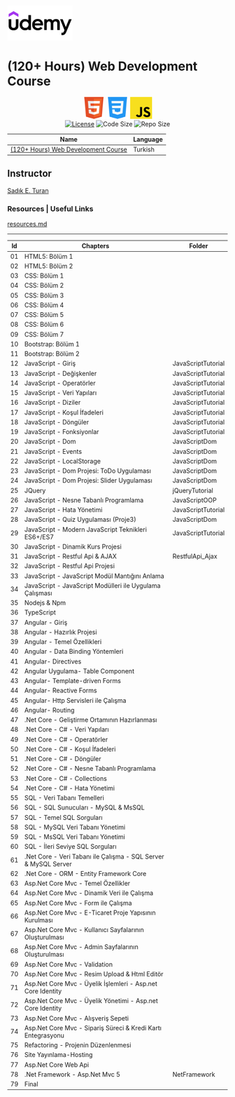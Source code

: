 <a href="https://www.udemy.com/">
<img width="150" alt="Udemy" src="https://raw.githubusercontent.com/iamruveyda/img/main/Logo/udemy2_logo.png" >
</a>



# (120+ Hours) Web Development Course

<div align="center">
    <a> <img height="50" title="HTML5" src="https://raw.githubusercontent.com/iamruveyda/img/a9f89176668abc1bcf4d4aa0e22e8370e66b1753/Languages%20and%20Tools/html5.svg"/></a>
    <a> <img height="50" title="CSS" src="https://raw.githubusercontent.com/iamruveyda/img/a9f89176668abc1bcf4d4aa0e22e8370e66b1753/Languages%20and%20Tools/css.svg"/></a>
    <a> <img height="50" title="JavaScript" src="https://raw.githubusercontent.com/iamruveyda/img/c0afbbf42cbb9e931984701107180cbea3d3c062/Languages%20and%20Tools/javascript.svg"/></a>
</div>

<div align="center">
   <a href="https://github.com/iamruveyda/Udemy-WebDevelopment/blob/main/LICENSE"><img alt="License" src="https://img.shields.io/github/license/iamruveyda/Udemy-WebDevelopment"></a>
   <a><img alt="Code Size" src="https://img.shields.io/github/languages/code-size/iamruveyda/Udemy-WebDevelopment"></a>
   <a><img alt="Repo Size" src="https://img.shields.io/github/repo-size/iamruveyda/Udemy-WebDevelopment"></a>
</div>


| Name                                                                                            | Language |
|-------------------------------------------------------------------------------------------------|----------|
| [(120+ Hours) Web Development Course](https://www.udemy.com/course/komple-web-developer-kursu/) | Turkish  |


## Instructor

 [Sadık E. Turan]()

### Resources | Useful Links

[resources.md](https://github.com/iamruveyda/Udemy-WebDevelopment/blob/main/resources.md)

<hr>

| Id | Chapters                                                        | Folder             |
|----|-----------------------------------------------------------------|--------------------|
| 01 | HTML5: Bölüm 1                                                  |                    |
| 02 | HTML5: Bölüm 2                                                  |                    |
| 03 | CSS: Bölüm 1                                                    |                    |
| 04 | CSS: Bölüm 2                                                    |                    |
| 05 | CSS: Bölüm 3                                                    |                    |
| 06 | CSS: Bölüm 4                                                    |                    |
| 07 | CSS: Bölüm 5                                                    |                    |
| 08 | CSS: Bölüm 6                                                    |                    |
| 09 | CSS: Bölüm 7                                                    |                    |
| 10 | Bootstrap: Bölüm 1                                              |                    |
| 11 | Bootstrap: Bölüm 2                                              |                    |
| 12 | JavaScript - Giriş                                              | JavaScriptTutorial |
| 13 | JavaScript - Değişkenler                                        | JavaScriptTutorial |
| 14 | JavaScript - Operatörler                                        | JavaScriptTutorial |
| 15 | JavaScript - Veri Yapıları                                      | JavaScriptTutorial |
| 16 | JavaScript - Diziler                                            | JavaScriptTutorial |
| 17 | JavaScript - Koşul İfadeleri                                    | JavaScriptTutorial |
| 18 | JavaScript - Döngüler                                           | JavaScriptTutorial |
| 19 | JavaScript - Fonksiyonlar                                       | JavaScriptTutorial |
| 20 | JavaScript - Dom                                                | JavaScriptDom      |
| 21 | JavaScript - Events                                             | JavaScriptDom      |
| 22 | JavaScript - LocalStorage                                       | JavaScriptDom      |
| 23 | JavaScript - Dom Projesi: ToDo Uygulaması                       | JavaScriptDom      |
| 24 | JavaScript - Dom Projesi: Slider Uygulaması                     | JavaScriptDom      |
| 25 | JQuery                                                          | jQueryTutorial     |
| 26 | JavaScript - Nesne Tabanlı Programlama                          | JavaScriptOOP      |
| 27 | JavaScript - Hata Yönetimi                                      | JavaScriptTutorial |
| 28 | JavaScript - Quiz Uygulaması (Proje3)                           | JavaScriptDom      |
| 29 | JavaScript - Modern JavaScript Teknikleri ES6+/ES7              | JavaScriptTutorial |
| 30 | JavaScript - Dinamik Kurs Projesi                               |                    |
| 31 | JavaScript - Restful Api & AJAX                                 | RestfulApi_Ajax    |
| 32 | JavaScript - Restful Api Projesi                                |                    |
| 33 | JavaScript - JavaScript Modül Mantığını Anlama                  |                    |
| 34 | JavaScript - JavaScript Modülleri ile Uygulama Çalışması        |                    |
| 35 | Nodejs & Npm                                                    |                    |
| 36 | TypeScript                                                      |                    |
| 37 | Angular - Giriş                                                 |                    |
| 38 | Angular - Hazırlık Projesi                                      |                    |
| 39 | Angular - Temel Özellikleri                                     |                    |
| 40 | Angular - Data Binding Yöntemleri                               |                    |
| 41 | Angular- Directives                                             |                    |
| 42 | Angular Uygulama- Table Component                               |                    |
| 43 | Angular- Template-driven Forms                                  |                    |
| 44 | Angular- Reactive Forms                                         |                    |
| 45 | Angular- Http Servisleri ile Çalışma                            |                    |
| 46 | Angular- Routing                                                |                    |
| 47 | .Net Core - Geliştirme Ortamının Hazırlanması                   |                    |
| 48 | .Net Core - C# - Veri Yapıları                                  |                    |
| 49 | .Net Core - C# - Operatörler                                    |                    |
| 50 | .Net Core - C# - Koşul İfadeleri                                |                    |
| 51 | .Net Core - C# - Döngüler                                       |                    |
| 52 | .Net Core - C# - Nesne Tabanlı Programlama                      |                    |
| 53 | .Net Core - C# - Collections                                    |                    |
| 54 | .Net Core - C# - Hata Yönetimi                                  |                    |
| 55 | SQL - Veri Tabanı Temelleri                                     |                    |
| 56 | SQL - SQL Sunucuları - MySQL & MsSQL                            |                    |
| 57 | SQL - Temel SQL Sorguları                                       |                    |
| 58 | SQL - MySQL Veri Tabanı Yönetimi                                |                    |
| 59 | SQL - MsSQL Veri Tabanı Yönetimi                                |                    |
| 60 | SQL - İleri Seviye SQL Sorguları                                |                    |
| 61 | .Net Core - Veri Tabanı ile Çalışma - SQL Server & MySQL Server |                    |
| 62 | .Net Core - ORM - Entity Framework Core                         |                    |
| 63 | Asp.Net Core Mvc - Temel Özellikler                             |                    |
| 64 | Asp.Net Core Mvc - Dinamik Veri ile Çalışma                     |                    |
| 65 | Asp.Net Core Mvc - Form ile Çalışma                             |                    |
| 66 | Asp.Net Core Mvc - E-Ticaret Proje Yapısının Kurulması          |                    |
| 67 | Asp.Net Core Mvc - Kullanıcı Sayfalarının Oluşturulması         |                    |
| 68 | Asp.Net Core Mvc - Admin Sayfalarının Oluşturulması             |                    |
| 69 | Asp.Net Core Mvc - Validation                                   |                    |
| 70 | Asp.Net Core Mvc - Resim Upload & Html Editör                   |                    |
| 71 | Asp.Net Core Mvc - Üyelik İşlemleri - Asp.net Core Identity     |                    |
| 72 | Asp.Net Core Mvc - Üyelik Yönetimi - Asp.net Core Identity      |                    |
| 73 | Asp.Net Core Mvc - Alışveriş Sepeti                             |                    |
| 74 | Asp.Net Core Mvc - Sipariş Süreci & Kredi Kartı Entegrasyonu    |                    |
| 75 | Refactoring - Projenin Düzenlenmesi                             |                    |
| 76 | Site Yayınlama-Hosting                                          |                    |
| 77 | Asp.Net Core Web Api                                            |                    |
| 78 | .Net Framework - Asp.Net Mvc 5                                  |  NetFramework      |
| 79 | Final                                                           |                    |